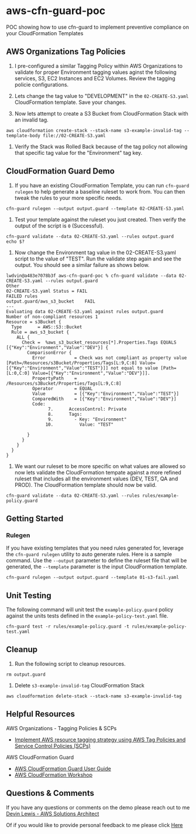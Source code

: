 # aws-cfn-guard-poc
POC showing how to use cfn-guard to implement preventive compliance on your CloudFormation Templates

## AWS Organizations Tag Policies
1. I pre-configured a similar Tagging Policy within AWS Organizations to validate for proper Environment tagging values aginst the following services, S3, EC2 Instances and EC2 Volumes. Review the tagging policie configurations.

1. Lets change the tag value to "DEVELOPMENT" in the `02-CREATE-S3.yaml` CloudFormation template.  Save  your changes.

1. Now lets attempt to create a S3 Bucket from CloudFormation Stack with an invalid tag.
```
aws cloudformation create-stack --stack-name s3-example-invalid-tag --template-body file://02-CREATE-S3.yaml
```

1. Verify the Stack was Rolled Back because of the tag policy not allowing that specific tag value for the "Environment" tag key.


## CloudFormation Guard Demo
1. If you have an existing CloudFormation Template, you can run `cfn-guard rulegen` to help generate a baseline ruleset to work from.  You can then tweak the rules to your more specific needs.
```
cfn-guard rulegen --output output.guard --template 02-CREATE-S3.yaml
```

1. Test your template against the ruleset you just created. Then verify the output of the script is `0` (Successful).
```
cfn-guard validate --data 02-CREATE-S3.yaml --rules output.guard
echo $?
```

1. Now change the Environment tag value in the 02-CREATE-S3.yaml script to the value of "TEST".  Run the validate step again and see the output.  You should see a similar failure as shows below.
```
lwdvin@a483e7078b3f aws-cfn-guard-poc % cfn-guard validate --data 02-CREATE-S3.yaml --rules output.guard
Other
02-CREATE-S3.yaml Status = FAIL
FAILED rules
output.guard/aws_s3_bucket    FAIL
---
Evaluating data 02-CREATE-S3.yaml against rules output.guard
Number of non-compliant resources 1
Resource = s3Bucket {
  Type      = AWS::S3::Bucket
  Rule = aws_s3_bucket {
    ALL {
      Check =  %aws_s3_bucket_resources[*].Properties.Tags EQUALS  [{"Key":"Environment","Value":"DEV"}] {
        ComparisonError {
          Error           = Check was not compliant as property value [Path=/Resources/s3Bucket/Properties/Tags[L:9,C:8] Value=[{"Key":"Environment","Value":"TEST"}]] not equal to value [Path=[L:0,C:0] Value=[{"Key":"Environment","Value":"DEV"}]].
          PropertyPath    = /Resources/s3Bucket/Properties/Tags[L:9,C:8]
          Operator        = EQUAL
          Value           = [{"Key":"Environment","Value":"TEST"}]
          ComparedWith    = [{"Key":"Environment","Value":"DEV"}]
          Code:
                7.      AccessControl: Private
                8.      Tags: 
                9.        - Key: "Environment"
               10.          Value: "TEST"

        }
      }
    }
  }
}
```

1. We want our ruleset to be more specific on what values are allowed so now lets validate the CloudFormation tempate against a more refined ruleset that includes all the environment values (DEV, TEST, QA and PROD).  The CloudFormation template should now be valid.
```
cfn-guard validate --data 02-CREATE-S3.yaml --rules rules/example-policy.guard
```




## Getting Started
### Rulegen
If you have existing templates that you need rules generated for, leverage the `cfn-guard rulegen` utility to auto generate rules.  Here is a sample command.  Use the `--output` parameter to define the ruleset file that will be generated, the `--template` parameter is the input CloudFormation template.
```
cfn-guard rulegen --output output.guard --template 01-s3-fail.yaml
```

## Unit Testing
The following command will unit test the `example-policy.guard` policy against the units tests defined in the `example-policy-test.yaml` file.
```
cfn-guard test -r rules/example-policy.guard -t rules/example-policy-test.yaml
```

## Cleanup
1. Run the following script to cleanup resources.
```
rm output.guard
```

1. Delete `s3-example-invalid-tag` CloudFormation Stack
```
aws cloudformation delete-stack --stack-name s3-example-invalid-tag
```

## Helpful Resources
AWS Organizations - Tagging Policies & SCPs
* [Implement AWS resource tagging strategy using AWS Tag Policies and Service Control Policies (SCPs)](https://aws.amazon.com/blogs/mt/implement-aws-resource-tagging-strategy-using-aws-tag-policies-and-service-control-policies-scps/)

AWS CloudFormation Guard
* [AWS CloudFormation Guard User Guide](https://docs.aws.amazon.com/cfn-guard/latest/ug/what-is-guard.html)
* [AWS CloudFormation Workshop](https://catalog.workshops.aws/cfn101/en-US)


## Questions & Comments
If you have any questions or comments on the demo please reach out to me [Devin Lewis - AWS Solutions Architect](mailto:lwdvin@amazon.com?subject=AWS%2FCloudFormation%20Guard%20Demo%20%28aws-cfn-guard-poc%29)

Of if you would like to provide personal feedback to me please click [Here](https://feedback.aws.amazon.com/?ea=lwdvin&fn=Devin&ln=Lewis)